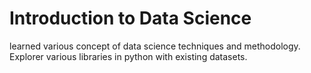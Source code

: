 # Introduction to Data Science
 learned various concept of data science techniques and methodology. Explorer various libraries in python with existing datasets.
